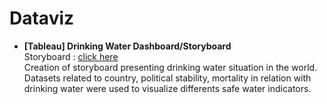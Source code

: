 # Dataviz

- **[Tableau] Drinking Water Dashboard/Storyboard**<br/>
Storyboard : [click here](https://public.tableau.com/app/profile/digitalhip/viz/drinkingwater_16629834019640/tateaupotable)<br/>
Creation of storyboard presenting drinking water situation in the world. Datasets related to country, political stability, mortality in relation with drinking water were used to visualize differents safe water indicators.
<br/>
